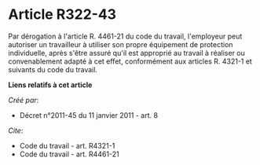 # Article R322-43

Par dérogation à l'article R. 4461-21 du code du travail, l'employeur peut autoriser un travailleur à utiliser son propre
équipement de protection individuelle, après s'être assuré qu'il est approprié au travail à réaliser ou convenablement adapté
à cet effet, conformément aux articles R. 4321-1 et suivants du code du travail.

**Liens relatifs à cet article**

_Créé par_:

  - Décret n°2011-45 du 11 janvier 2011 - art. 8

_Cite_:

  - Code du travail - art. R4321-1
  - Code du travail - art. R4461-21

